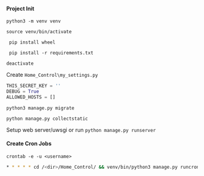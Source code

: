 #### Project Init

`python3 -m venv venv`

`source venv/bin/activate`

` pip install wheel`

` pip install -r requirements.txt`

`deactivate`

Create `Home_Control\my_settings.py`
```python
THIS_SECRET_KEY = ''
DEBUG = True
ALLOWED_HOSTS = []
```

`python3 manage.py migrate`

`python manage.py collectstatic`

Setup web server/uwsgi or run 
`python manage.py runserver`

#### Create Cron Jobs
`crontab -e -u <username>`
```bash
* * * * * cd /<dir>/Home_Control/ && venv/bin/python3 manage.py runcrons --silent
```